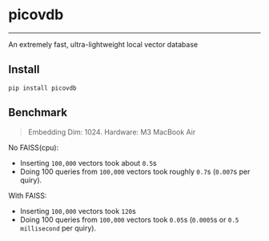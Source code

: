 # picovdb
-----

An extremely fast, ultra-lightweight local vector database

## Install

```shell
pip install picovdb
```

## Benchmark

> Embedding Dim: 1024. Hardware: M3 MacBook Air

No FAISS(cpu):

- Inserting `100,000` vectors took about `0.5`s
- Doing 100 queries from `100,000` vectors took roughly `0.7`s (`0.007`s per quiry).

With FAISS:

- Inserting `100,000` vectors took `120`s
- Doing 100 queries from `100,000` vectors took `0.05`s (`0.0005`s or `0.5 millisecond` per quiry).


